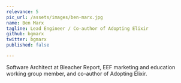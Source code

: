 ```yaml
---
relevance: 5
pic_url: /assets/images/ben-marx.jpg
name: Ben Marx
tagline: Lead Engineer / Co-author of Adopting Elixir
github: bgmarx
twitter: bgmarx
published: false

---
```

Software Architect at Bleacher Report, EEF marketing and education working group member, and co-author of Adopting Elixir.
